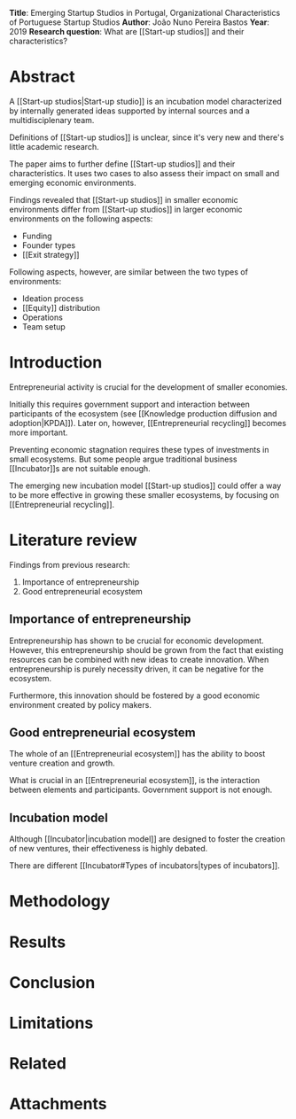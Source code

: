 **Title**: Emerging Startup Studios in Portugal, Organizational Characteristics of Portuguese Startup Studios
**Author**: João Nuno Pereira Bastos
**Year**: 2019
**Research question**: What are [[Start-up studios]] and their characteristics?
# Abstract
A [[Start-up studios|Start-up studio]] is an incubation model characterized by internally generated ideas supported by internal sources and a multidisciplenary team.

Definitions of [[Start-up studios]] is unclear, since it's very new and there's little academic research.

The paper aims to further define [[Start-up studios]] and their characteristics. It uses two cases to also assess their impact on small and emerging economic environments.

Findings revealed that [[Start-up studios]] in smaller economic environments differ from [[Start-up studios]] in larger economic environments on the following aspects:
- Funding
- Founder types
- [[Exit strategy]]

Following aspects, however, are similar between the two types of environments:
- Ideation process
- [[Equity]] distribution
- Operations
- Team setup
# Introduction
Entrepreneurial activity is crucial for the development of smaller economies.

Initially this requires government support and interaction between participants of the ecosystem (see [[Knowledge production diffusion and adoption|KPDA]]). Later on, however, [[Entrepreneurial recycling]] becomes more important.

Preventing economic stagnation requires these types of investments in small ecosystems. But some people argue traditional business [[Incubator]]s are not suitable enough.

The emerging new incubation model [[Start-up studios]] could offer a way to be more effective in growing these smaller ecosystems, by focusing on [[Entrepreneurial recycling]].
# Literature review
Findings from previous research:
1. Importance of entrepreneurship
2. Good entrepreneurial ecosystem
## Importance of entrepreneurship
Entrepreneurship has shown to be crucial for economic development. However, this entrepreneurship should be grown from the fact that existing resources can be combined with new ideas to create innovation. When entrepreneurship is purely necessity driven, it can be negative for the ecosystem.

Furthermore, this innovation should be fostered by a good economic environment created by policy makers.
## Good entrepreneurial ecosystem
The whole of an [[Entrepreneurial ecosystem]] has the ability to boost venture creation and growth.

What is crucial in an [[Entrepreneurial ecosystem]], is the interaction between elements and participants. Government support is not enough.
## Incubation model
Although [[Incubator|incubation model]] are designed to foster the creation of new ventures, their effectiveness is highly debated.

There are different [[Incubator#Types of incubators|types of incubators]].
# Methodology

# Results

# Conclusion
# Limitations

# Related

# Attachments
